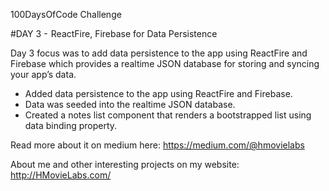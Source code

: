 100DaysOfCode Challenge

#DAY 3 -  ReactFire, Firebase for Data Persistence

Day 3 focus was to add data persistence to the app using ReactFire and Firebase which provides a realtime JSON database for storing and syncing your app’s data.

- Added data persistence to the app using ReactFire and Firebase.
- Data was seeded into the realtime JSON database.
- Created a notes list component that renders a bootstrapped list using data binding property.

Read more about it on medium here: https://medium.com/@hmovielabs

About me and other interesting projects on my website: http://HMovieLabs.com/
